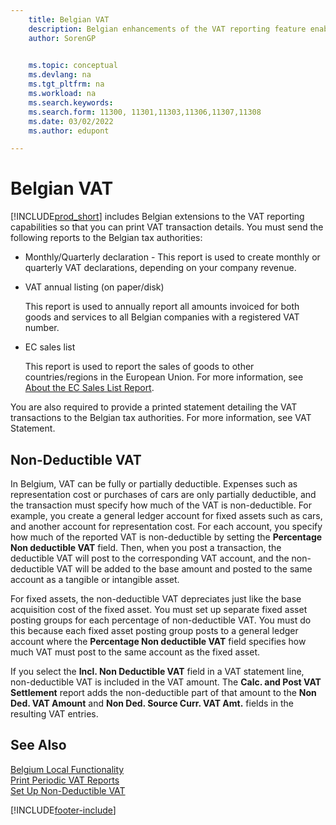 ```yaml
---
    title: Belgian VAT
    description: Belgian enhancements of the VAT reporting feature enable you to easily print VAT transaction details.
    author: SorenGP

    
    ms.topic: conceptual
    ms.devlang: na
    ms.tgt_pltfrm: na
    ms.workload: na
    ms.search.keywords:
    ms.search.form: 11300, 11301,11303,11306,11307,11308
    ms.date: 03/02/2022
    ms.author: edupont

---
```

# Belgian VAT

[!INCLUDE[prod_short](../../includes/prod_short.md)] includes Belgian extensions to the VAT reporting capabilities so that you can print VAT transaction details. You must send the following reports to the Belgian tax authorities:  

- Monthly/Quarterly declaration - This report is used to create monthly or quarterly VAT declarations, depending on your company revenue.  

- VAT annual listing (on paper/disk)

    This report is used to annually report all amounts invoiced for both goods and services to all Belgian companies with a registered VAT number.  

- EC sales list

    This report is used to report the sales of goods to other countries/regions in the European Union. For more information, see [About the EC Sales List Report](../../finance-how-report-vat.md#ecsaleslist).  

You are also required to provide a printed statement detailing the VAT transactions to the Belgian tax authorities. For more information, see VAT Statement.  

## Non-Deductible VAT

In Belgium, VAT can be fully or partially deductible. Expenses such as representation cost or purchases of cars are only partially deductible, and the transaction must specify how much of the VAT is non-deductible. For example, you create a general ledger account for fixed assets such as cars, and another account for representation cost. For each account, you specify how much of the reported VAT is non-deductible by setting the **Percentage Non deductible VAT** field. Then, when you post a transaction, the deductible VAT will post to the corresponding VAT account, and the non-deductible VAT will be added to the base amount and posted to the same account as a tangible or intangible asset.  

For fixed assets, the non-deductible VAT depreciates just like the base acquisition cost of the fixed asset. You must set up separate fixed asset posting groups for each percentage of non-deductible VAT. You must do this because each fixed asset posting group posts to a general ledger account where the **Percentage Non deductible VAT** field specifies how much VAT must post to the same account as the fixed asset.  

If you select the **Incl. Non Deductible VAT** field in a VAT statement line, non-deductible VAT is included in the VAT amount. The **Calc. and Post VAT Settlement** report adds the non-deductible part of that amount to the **Non Ded. VAT Amount** and **Non Ded. Source Curr. VAT Amt.** fields in the resulting VAT entries.  

## See Also

[Belgium Local Functionality](belgium-local-functionality.md)  
[Print Periodic VAT Reports](how-to-print-periodic-vat-reports.md)  
[Set Up Non-Deductible VAT](how-to-set-up-non-deductible-vat.md)  


[!INCLUDE[footer-include](../../includes/footer-banner.md)]